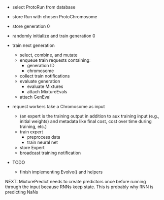 - select ProtoRun from database
- store Run with chosen ProtoChromosome
- store generation 0
- randomly initialize and train generation 0
- train next generation
  - select, combine, and mutate
  - enqueue train requests containing:
    - generation ID
    - chromosome
  - collect train notifications
  - evaluate generation
    - evaluate Mixtures
    - attach MixtureEvals
  - attach GenEval
  
- request workers take a Chromosome as input
  - (an expert is the training output in addition to aux training input (e.g., initial weights)
    and metadata like final cost, cost over time during training, etc.)
  - train expert
    - preprocess data
    - train neural net
  - store Expert
  - broadcast training notification
  
  
- TODO
  - finish implementing Evolve() and helpers
  
NEXT: MixturePredict needs to create predictors once before running through the input because RNNs keep state.
      This is probably why RNN is predicting NaNs